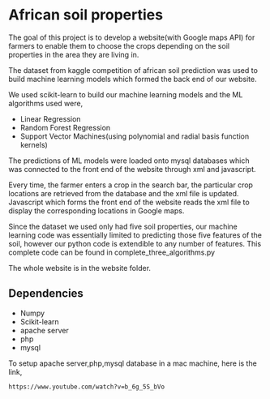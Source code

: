 # African soil properties

The goal of this project is to develop a website(with Google maps API) for farmers to enable them to choose the crops depending on the soil properties in the area they are living in. 

The dataset from kaggle competition of african soil prediction was used to build machine learning models which formed the back end of our website.

We used scikit-learn to build our machine learning models and the ML algorithms used were,

- Linear Regression
- Random Forest Regression
- Support Vector Machines(using polynomial and radial basis function kernels)

The predictions of ML models were loaded onto mysql databases which was connected to the front end of the website through xml and javascript.

Every time, the farmer enters a crop in the search bar, the particular crop locations are retrieved from the database and the xml file is updated. Javascript which forms the front end of the website reads the xml file to display the corresponding locations in Google maps.

Since the dataset we used only had five soil properties, our machine learning code was essentially limited to predicting those five features of the soil, however our python code is extendible to any number of features. This complete code can be found in complete_three_algorithms.py

The whole website is in the website folder.

##  Dependencies

- Numpy
- Scikit-learn
- apache server
- php
- mysql

To setup apache server,php,mysql database in a mac machine, here is the link,
```
https://www.youtube.com/watch?v=b_6g_5S_bVo
```


